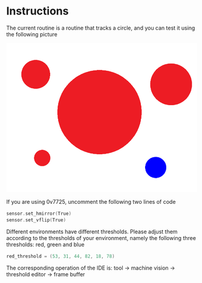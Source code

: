 # Instructions
The current routine is a routine that tracks a circle, and you can test it using the following picture

![](track_circle.png "first")

If you are using 0v7725, uncomment the following two lines of code

``` c
sensor.set_hmirror(True)
sensor.set_vflip(True)
```

Different environments have different thresholds. Please adjust them according to the thresholds of your environment, namely the following three thresholds: red, green and blue

``` c
red_threshold = (53, 31, 44, 82, 18, 78)
```

The corresponding operation of the IDE is: tool -> machine vision -> threshold editor -> frame buffer
